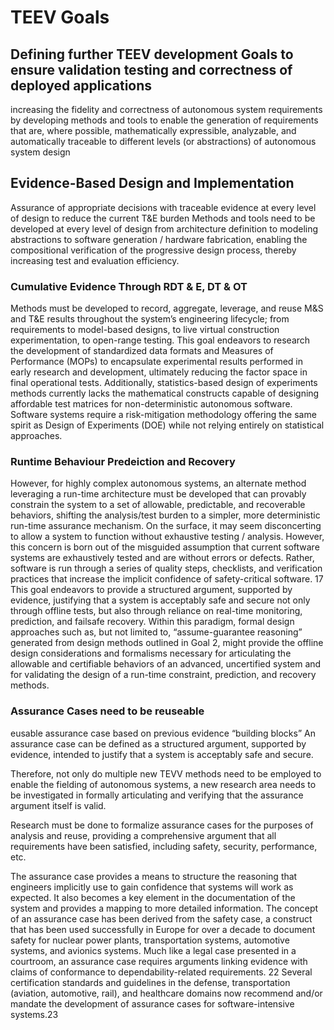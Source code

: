 # TEEV Goals

## Defining further TEEV development Goals to ensure validation testing and correctness of deployed applications

increasing the fidelity and correctness of autonomous
system requirements by developing methods and tools to enable the generation of requirements that are, where
possible, mathematically expressible, analyzable, and automatically traceable to different levels (or abstractions) of
autonomous system design

## Evidence-Based Design and Implementation

Assurance of appropriate decisions with traceable evidence at every level of design to reduce the current T&E burden
Methods and tools need to be developed at every level of design from architecture definition to modeling abstractions to
software generation / hardware fabrication, enabling the compositional verification of the progressive design process,
thereby increasing test and evaluation efficiency.

### Cumulative Evidence Through RDT & E, DT & OT

Methods must be developed to record, aggregate, leverage, and
reuse M&S and T&E results throughout the system’s engineering lifecycle; from requirements to model-based designs,
to live virtual construction experimentation, to open-range testing. This goal endeavors to research the development of
standardized data formats and Measures of Performance (MOPs) to encapsulate experimental results performed in early
research and development, ultimately reducing the factor space in final operational tests. Additionally, statistics-based
design of experiments methods currently lacks the mathematical constructs capable of designing affordable test matrices
for non-deterministic autonomous software. Software systems require a risk-mitigation methodology offering the same
spirit as Design of Experiments (DOE) while not relying entirely on statistical approaches.


### Runtime Behaviour Predeiction and Recovery

However, for highly complex autonomous systems, an alternate method
leveraging a run-time architecture must be developed that can provably constrain the system to a set of allowable,
predictable, and recoverable behaviors, shifting the analysis/test burden to a simpler, more deterministic run-time
assurance mechanism. On the surface, it may seem disconcerting to allow a system to function without exhaustive testing
/ analysis. However, this concern is born out of the misguided assumption that current software systems are exhaustively
tested and are without errors or defects. Rather, software is run through a series of quality steps, checklists, and
verification practices that increase the implicit confidence of safety-critical software. 17 This goal endeavors to provide a
structured argument, supported by evidence, justifying that a system is acceptably safe and secure not only through offline
tests, but also through reliance on real-time monitoring, prediction, and failsafe recovery. Within this paradigm, formal
design approaches such as, but not limited to, “assume-guarantee reasoning” generated from design methods outlined in
Goal 2, might provide the offline design considerations and formalisms necessary for articulating the allowable and
certifiable behaviors of an advanced, uncertified system and for validating the design of a run-time constraint, prediction,
and recovery methods.

### Assurance Cases need to be reuseable

eusable assurance case based on previous evidence “building blocks”
An assurance case can be defined as a structured argument, supported by evidence, intended to justify that a system is
acceptably safe and secure.

Therefore, not only do multiple new TEVV methods need to be employed to enable the fielding of
autonomous systems, a new research area needs to be investigated in formally articulating and verifying that the
assurance argument itself is valid.

 Research must be done to formalize assurance cases for the purposes of analysis and
reuse, providing a comprehensive argument that all requirements have been satisfied, including safety, security,
performance, etc. 

The assurance case provides a means to structure the reasoning that engineers implicitly use to gain confidence that
systems will work as expected. It also becomes a key element in the documentation of the system and provides a mapping
to more detailed information. The concept of an assurance case has been derived from the safety case, a construct that has
been used successfully in Europe for over a decade to document safety for nuclear power plants, transportation systems,
automotive systems, and avionics systems. Much like a legal case presented in a courtroom, an assurance case requires
arguments linking evidence with claims of conformance to dependability-related requirements. 22 Several certification
standards and guidelines in the defense, transportation (aviation, automotive, rail), and healthcare domains now
recommend and/or mandate the development of assurance cases for software-intensive systems.23

